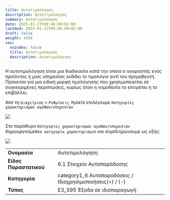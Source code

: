 ```yaml
---
title: Αυτοτιμολόγηση
description: Αυτοτιμολόγηση
summary: Αυτοτιμολόγηση
date: 2025-01-23T09:46:00+02:00
lastmod: 2025-01-23T09:46:00+02:00
draft: false
weight: 4450
seo:
  noindex: false
  title: Αυτοτιμολόγηση
  description: Αυτοτιμολόγηση
---
```

Η αυτοτιμολόγηση είναι μια διαδικασία κατά την οποία ο αγοραστής ενός προϊόντος ή μιας υπηρεσίας εκδίδει το τιμολόγιο αντί του προμηθευτή. Πρόκειται για μια ειδική μορφή τιμολόγησης που χρησιμοποιείται σε συγκεκριμένες περιπτώσεις, κυρίως όταν η νομοθεσία το επιτρέπει ή το επιβάλλει.

Από τη `Διαχείριση` > `Ρυθμίσεις MyDATA` επιλέγουμε `Κατηγορίες χαρακτηρισμών αγαθών/υπηρεσιών` 

![](/images/autotimolgisi-01.png)

Στο παράθυρο `Κατηγορίες χαρακτηρισμών αγαθών/υπηρεσιών` δημιουργούμε`Νέα κατηγορία χαρακτηρισμού` και συμπληρώνουμε ως εξής:

![](/images/autotimolgisi-02.jpg)

|                        |                                                            |
| ---------------------- | ---------------------------------------------------------- |
| **Ονομασία**           | Αυτοτιμολόγηση                                             |
| **Είδος Παραστατικού** | 6.1 Στοιχείο Αυτοπαράδοσης                                 |
| **Κατηγορία**          | category1_6 Αυτοπαραδόσεις /  Ιδιοχρησιμοποιήσεις(+) / (-) |
| **Τύπος**              | E3_595 Έξοδα σε ιδιοπαραγωγή                               |
